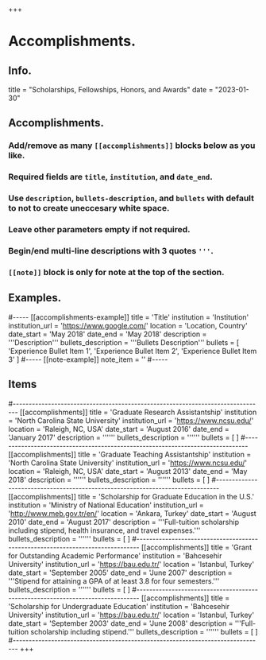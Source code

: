 +++
# Accomplishments.

## Info.
title = "Scholarships, Fellowships, Honors, and Awards"
date = "2023-01-30"

## Accomplishments.
### Add/remove as many `[[accomplishments]]` blocks below as you like.
### Required fields are `title`, `institution`, and `date_end`.
### Use `description`, `bullets-description`, and `bullets` with default to not to create uneccesary white space.
### Leave other parameters empty if not required.
### Begin/end multi-line descriptions with 3 quotes `'''`.
### `[[note]]` block is only for note at the top of the section.

## Examples.
#-----
[[accomplishments-example]]
  title = 'Title'
  institution = 'Institution'
  institution_url = 'https://www.google.com/'
  location = 'Location, Country'
  date_start = 'May 2018'
  date_end = 'May 2018'
  description = '''Description'''
  bullets_description = '''Bullets Description'''
  bullets = [
    'Experience Bullet Item 1',
    'Experience Bullet Item 2',
    'Experience Bullet Item 3'
    ]
#-----
[[note-example]]
  note_item = '<i class="fas fa-exclamation-triangle pr2"></i>'
#-----

## Items
#-------------------------------------------------------------------------------
[[accomplishments]]
  title = 'Graduate Research Assistantship'
  institution = 'North Carolina State University'
  institution_url = 'https://www.ncsu.edu/'
  location = 'Raleigh, NC, USA'
  date_start = 'August 2016'
  date_end = 'January 2017'
  description = ''''''
  bullets_description = ''''''
  bullets = [
    ]
#-------------------------------------------------------------------------------
[[accomplishments]]
  title = 'Graduate Teaching Assistantship'
  institution = 'North Carolina State University'
  institution_url = 'https://www.ncsu.edu/'
  location = 'Raleigh, NC, USA'
  date_start = 'August 2013'
  date_end = 'May 2018'
  description = ''''''
  bullets_description = ''''''
  bullets = [
    ]
#-------------------------------------------------------------------------------
[[accomplishments]]
  title = 'Scholarship for Graduate Education in the U.S.'
  institution = 'Ministry of National Education'
  institution_url = 'http://www.meb.gov.tr/en/'
  location = 'Ankara, Turkey'
  date_start = 'August 2010'
  date_end = 'August 2017'
  description = '''Full-tuition scholarship including stipend, health insurance, and travel expenses.'''
  bullets_description = ''''''
  bullets = [
    ]
#-------------------------------------------------------------------------------
[[accomplishments]]
  title = 'Grant for Outstanding Academic Performance'
  institution = 'Bahcesehir University'
  institution_url = 'https://bau.edu.tr/'
  location = 'Istanbul, Turkey'
  date_start = 'September 2005'
  date_end = 'June 2007'
  description = '''Stipend for attaining a GPA of at least 3.8 for four semesters.'''
  bullets_description = ''''''
  bullets = [
    ]
#-------------------------------------------------------------------------------
[[accomplishments]]
  title = 'Scholarship for Undergraduate Education'
  institution = 'Bahcesehir University'
  institution_url = 'https://bau.edu.tr/'
  location = 'Istanbul, Turkey'
  date_start = 'September 2003'
  date_end = 'June 2008'
  description = '''Full-tuition scholarship including stipend.'''
  bullets_description = ''''''
  bullets = [
    ]
#-------------------------------------------------------------------------------
+++
